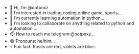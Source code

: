 - 👋 Hi, I’m @dotpnxz
- 👀 I’m interested in trading,coding,online game, sports....
- 🌱 I’m currently learning automation in python...
- 💞️ I’m looking to collaborate on anything related to python and automation ...
- 📫 How to reach me telegram:@notpnxz...
- 😄 Pronouns: he/him...
- ⚡ Fun fact: Roses are red, violets are blue..

<!---
dotpnxz/dotpnxz is a ✨ special ✨ repository because its `README.md` (this file) appears on your GitHub profile.
You can click the Preview link to take a look at your changes.
--->
